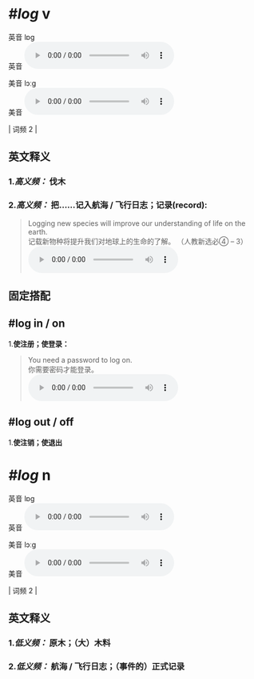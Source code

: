 # ***\#log*** v
英音 lɒɡ  
英音
<audio src="./media/log1.aac" controls="controls"></audio>

美音 lɔːɡ  
美音
<audio src="./media/log2.aac" controls="controls"></audio>



| 词频 2 |  

英文释义
---
### 1.*高义频：* **伐木**  

### 2.*高义频：* **把……记入航海 / 飞行日志；记录(record):**  

 > Logging new species will improve our understanding of life on the earth.  
 > 记载新物种将提升我们对地球上的生命的了解。  （人教新选必④ – 3）  
<audio src="./media/Logging new species will improve our understanding of life on the earth2_AAC.aac" controls="controls"></audio>


固定搭配
---
## \#log in / on
1.**使注册；使登录：**  

 > You need a password to log on.  
 > 你需要密码才能登录。    
<audio src="./media/log50.aac" controls="controls"></audio>

## \#log out / off
1.**使注销；使退出**  


# ***\#log*** n
英音 lɒɡ  
英音
<audio src="./media/log1.aac" controls="controls"></audio>

美音 lɔːɡ  
美音
<audio src="./media/log2.aac" controls="controls"></audio>



| 词频 2 |  

英文释义
---
### 1.*低义频：* **原木；（大）木料**  

### 2.*低义频：* **航海 / 飞行日志；（事件的）正式记录**  


